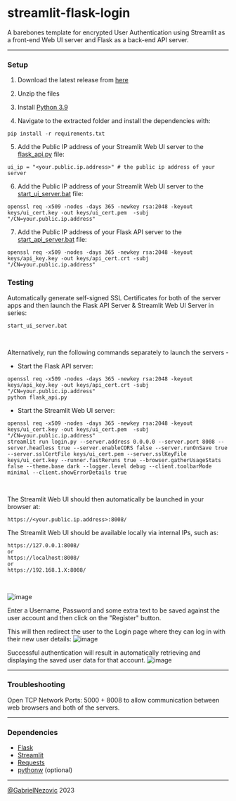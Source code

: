 # streamlit-flask-login
 A barebones template for encrypted User Authentication using Streamlit as a front-end Web UI server and Flask as a back-end API server.

 ___

 <h3>Setup</h3>

1. Download the latest release from [here](https://github.com/GabrielNezovic/streamlit-flask-login/releases/tag/latest)

2. Unzip the files
 
3. Install [Python 3.9](https://www.python.org/downloads/release/python-390/)

4. Navigate to the extracted folder and install the dependencies with:  
  ```
  pip install -r requirements.txt
  ```

5. Add the Public IP address of your Streamlit Web UI server to the [flask_api.py](https://github.com/GabrielNezovic/streamlit-flask-login/blob/main/flask_api.py) file:
  ```
ui_ip = "<your.public.ip.address>" # the public ip address of your server
  ```

6. Add the Public IP address of your Streamlit Web UI server to the [start_ui_server.bat](https://github.com/GabrielNezovic/streamlit-flask-login/blob/main/start_ui_server.bat) file:
 ```
 openssl req -x509 -nodes -days 365 -newkey rsa:2048 -keyout keys/ui_cert.key -out keys/ui_cert.pem  -subj "/CN=your.public.ip.address"
 ```
7. Add the Public IP address of your Flask API server to the [start_api_server.bat](https://github.com/GabrielNezovic/streamlit-flask-login/blob/main/start_api_server.bat) file:
 ```
 openssl req -x509 -nodes -days 365 -newkey rsa:2048 -keyout keys/api_key.key -out keys/api_cert.crt -subj "/CN=your.public.ip.address"
 ```

<h3>Testing</h1>
Automatically generate self-signed SSL Certificates for both of the server apps and then launch the Flask API Server & Streamlit Web UI Server in series:

```
start_ui_server.bat
```

<br>

Alternatively, run the following commands separately to launch the servers -

* Start the Flask API server:
```
openssl req -x509 -nodes -days 365 -newkey rsa:2048 -keyout keys/api_key.key -out keys/api_cert.crt -subj "/CN=your.public.ip.address"
python flask_api.py
```
* Start the Streamlit Web UI server:
```
openssl req -x509 -nodes -days 365 -newkey rsa:2048 -keyout keys/ui_cert.key -out keys/ui_cert.pem  -subj "/CN=your.public.ip.address"
streamlit run login.py --server.address 0.0.0.0 --server.port 8008 --server.headless true --server.enableCORS false --server.runOnSave true --server.sslCertFile keys/ui_cert.pem --server.sslKeyFile keys/ui_cert.key --runner.fastReruns true --browser.gatherUsageStats false --theme.base dark --logger.level debug --client.toolbarMode minimal --client.showErrorDetails true
```

<br>

The Streamlit Web UI should then automatically be launched in your browser at:
```
https://<your.public.ip.address>:8008/
```

The Streamlit Web UI should be available locally via internal IPs, such as:

```
https://127.0.0.1:8008/
or
https://localhost:8008/
or
https://192.168.1.X:8008/
```

<br>

![image](https://github.com/GabrielNezovic/streamlit-flask-login/assets/138544043/054d0037-0ee3-4a38-accc-b0da1aa062d4)

Enter a Username, Password and some extra text to be saved against the user account and then click on the "Register" button.

This will then redirect the user to the Login page where they can log in with their new user details:
![image](https://github.com/GabrielNezovic/streamlit-flask-login/assets/138544043/62087d89-db9f-4cb5-87d1-e3b8ff6dd572)

Successful authentication will result in automatically retrieving and displaying the saved user data for that account.
![image](https://github.com/GabrielNezovic/streamlit-flask-login/assets/138544043/48a36d38-5f6d-4dfa-976e-e7d9dba8ffe2)


___
<h3>Troubleshooting</h3>

Open TCP Network Ports: 5000 + 8008 to allow communication between web browsers and both of the servers.

___
<h3>Dependencies</h3>

* [Flask](https://pypi.org/project/Flask/)
* [Streamlit](https://pypi.org/project/Streamlit/)
* [Requests](https://pypi.org/project/Requests/)
* [pythonw](https://pypi.org/project/pythonw/) (optional)


___

[@GabrielNezovic](https://github.com/GabrielNezovic) 2023




